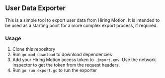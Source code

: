 ## User Data Exporter
This is a simple tool to export user data from Hiring Motion.
It is intended to be used as a starting point for a more complex export process, if required.

### Usage
1. Clone this repository
2. Run `go mod download` to download dependencies
3. Add your Hiring Motion access token to `.import.env`. Use the network inspector to get the token from the request headers.
4. Run `go run export.go` to run the exporter
